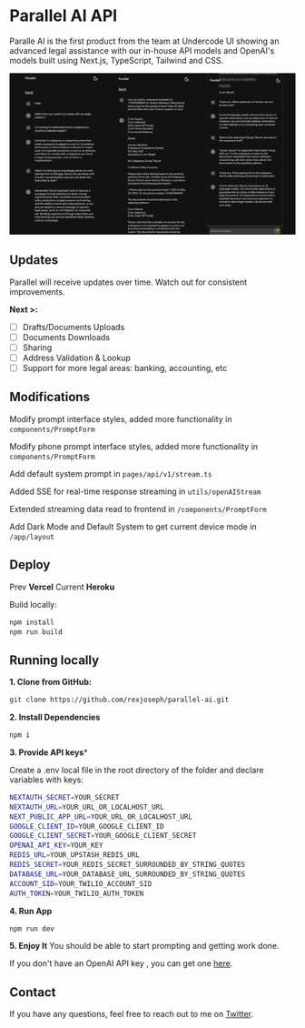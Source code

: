 # Parallel AI API

Paralle AI is the first product from the team at Undercode UI showing an advanced legal assistance with our in-house API models and OpenAI's models built using Next.js, TypeScript, Tailwind and CSS.

![Parallel AI](./public/app-preview.png)

## Updates 

Parallel will receive updates over time. Watch out for consistent improvements.

**Next >:**

- [ ] Drafts/Documents Uploads
- [ ] Documents Downloads
- [ ] Sharing
- [ ] Address Validation & Lookup
- [ ] Support for more legal areas: banking, accounting, etc

## Modifications

Modify prompt interface styles, added more functionality in `components/PromptForm`

Modify phone prompt interface styles, added more functionality in `components/PromptForm`

Add default system prompt in `pages/api/v1/stream.ts`

Added SSE for real-time response streaming in `utils/openAIStream`

Extended streaming data read to frontend in `/components/PromptForm`

Add Dark Mode and Default System to get current device mode in `/app/layout`

## Deploy

Prev **Vercel**
Current **Heroku**

Build locally:

```bash
npm install
npm run build
```

## Running locally

**1. Clone from GitHub:**

```bash
git clone https://github.com/rexjoseph/parallel-ai.git
```

**2. Install Dependencies**

```bash
npm i
```

**3. Provide API keys***

Create a .env local file in the root directory of the folder and declare variables with keys:

```bash
NEXTAUTH_SECRET=YOUR_SECRET
NEXTAUTH_URL=YOUR_URL_OR_LOCALHOST_URL
NEXT_PUBLIC_APP_URL=YOUR_URL_OR_LOCALHOST_URL
GOOGLE_CLIENT_ID=YOUR_GOOGLE_CLIENT_ID
GOOGLE_CLIENT_SECRET=YOUR_GOOGLE_CLIENT_SECRET
OPENAI_API_KEY=YOUR_KEY
REDIS_URL=YOUR_UPSTASH_REDIS_URL
REDIS_SECRET=YOUR_REDIS_SECRET_SURROUNDED_BY_STRING_QUOTES
DATABASE_URL=YOUR_DATABASE_URL_SURROUNDED_BY_STRING_QUOTES
ACCOUNT_SID=YOUR_TWILIO_ACCOUNT_SID
AUTH_TOKEN=YOUR_TWILIO_AUTH_TOKEN
```

**4. Run App**

```bash
npm run dev
```

**5. Enjoy It**
You should be able to start prompting and getting work done.

If you don't have an OpenAI API key , you can get one [here](https://platform.openai.com/account/api-keys).

## Contact

If you have any questions, feel free to reach out to me on [Twitter](https://twitter.com/jvorex_).